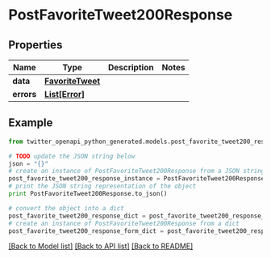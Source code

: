 # PostFavoriteTweet200Response


## Properties
Name | Type | Description | Notes
------------ | ------------- | ------------- | -------------
**data** | [**FavoriteTweet**](FavoriteTweet.md) |  | 
**errors** | [**List[Error]**](Error.md) |  | 

## Example

```python
from twitter_openapi_python_generated.models.post_favorite_tweet200_response import PostFavoriteTweet200Response

# TODO update the JSON string below
json = "{}"
# create an instance of PostFavoriteTweet200Response from a JSON string
post_favorite_tweet200_response_instance = PostFavoriteTweet200Response.from_json(json)
# print the JSON string representation of the object
print PostFavoriteTweet200Response.to_json()

# convert the object into a dict
post_favorite_tweet200_response_dict = post_favorite_tweet200_response_instance.to_dict()
# create an instance of PostFavoriteTweet200Response from a dict
post_favorite_tweet200_response_form_dict = post_favorite_tweet200_response.from_dict(post_favorite_tweet200_response_dict)
```
[[Back to Model list]](../README.md#documentation-for-models) [[Back to API list]](../README.md#documentation-for-api-endpoints) [[Back to README]](../README.md)


